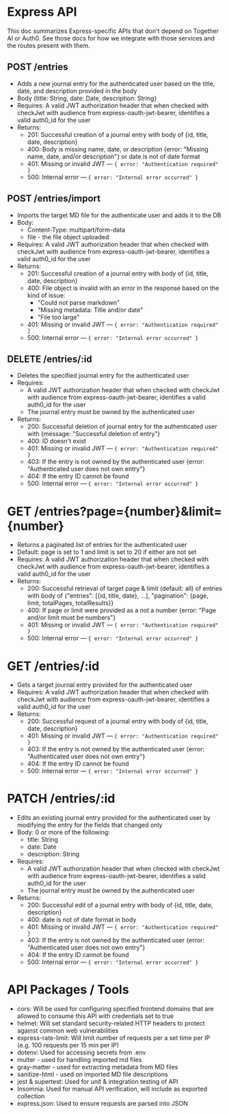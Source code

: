 # Express API

This doc summarizes Express-specific APIs that don't depend on Together AI or Auth0. See those docs for how we integrate with those services and the routes present with them.

## POST /entries
* Adds a new journal entry for the authenticated user based on the title, date, and description provided in the body
* Body {title: String, date: Date, description: String}
* Requires: A valid JWT authorization header that when checked with checkJwt with audience from express-oauth-jwt-bearer, identifies a valid auth0_id for the user
* Returns:
   * 201: Successful creation of a journal entry with body of {id, title, date, description}
   * 400: Body is missing name, date, or description {error: "Missing name, date, and/or description"} or date is not of date format
   * 401: Missing or invalid JWT — `{ error: "Authentication required" }`
   * 500: Internal error — `{ error: "Internal error occurred" }`

## POST /entries/import
* Imports the target MD file for the authenticate user and adds it to the DB
* Body:
   * Content-Type: multipart/form-data
   * file - the file object uploaded
* Requires: A valid JWT authorization header that when checked with checkJwt with audience from express-oauth-jwt-bearer, identifies a valid auth0_id for the user
* Returns:
   * 201: Successful creation of a journal entry with body of {id, title, date, description}
   * 400: File object is invalid with an error in the response based on the kind of issue:
      * "Could not parse markdown"
      * "Missing metadata: Title and/or date"
      * "File too large"
   * 401: Missing or invalid JWT — `{ error: "Authentication required" }`
   * 500: Internal error — `{ error: "Internal error occurred" }`

## DELETE /entries/:id
* Deletes the specified journal entry for the authenticated user
* Requires: 
   * A valid JWT authorization header that when checked with checkJwt with audience from express-oauth-jwt-bearer, identifies a valid auth0_id for the user
   * The journal entry must be owned by the authenticated user
* Returns:
   * 200: Successful deletion of journal entry for the authenticated user with {message: "Successful deletion of entry"}
   * 400: ID doesn't exist
   * 401: Missing or invalid JWT — `{ error: "Authentication required" }`
   * 403: If the entry is not owned by the authenticated user {error: "Authenticated user does not own entry"}
   * 404: If the entry ID cannot be found
   * 500: Internal error — `{ error: "Internal error occurred" }`

# GET /entries?page={number}&limit={number}
* Returns a paginated list of entries for the authenticated user
* Default: page is set to 1 and limit is set to 20 if either are not set
* Requires: A valid JWT authorization header that when checked with checkJwt with audience from express-oauth-jwt-bearer, identifies a valid auth0_id for the user
* Returns:
   * 200: Successful retrieval of target page & limit (default: all) of entries with body of {"entries": [{id, title, date}, ...], "pagination": {page, limit, totalPages, totalResults}}
   * 400: If page or limit were provided as a not a number {error: "Page and/or limit must be numbers"}
   * 401: Missing or invalid JWT — `{ error: "Authentication required" }`
   * 500: Internal error — `{ error: "Internal error occurred" }`

# GET /entries/:id
* Gets a target journal entry provided for the authenticated user
* Requires: A valid JWT authorization header that when checked with checkJwt with audience from express-oauth-jwt-bearer, identifies a valid auth0_id for the user
* Returns:
   * 200: Successful request of a journal entry with body of {id, title, date, description}
   * 401: Missing or invalid JWT — `{ error: "Authentication required" }`
   * 403: If the entry is not owned by the authenticated user {error: "Authenticated user does not own entry"}
   * 404: If the entry ID cannot be found
   * 500: Internal error — `{ error: "Internal error occurred" }`

# PATCH /entries/:id
* Edits an existing journal entry provided for the authenticated user by modifying the entry for the fields that changed only
* Body: 0 or more of the following:
   * title: String
   * date: Date
   * description: String
* Requires: 
   * A valid JWT authorization header that when checked with checkJwt with audience from express-oauth-jwt-bearer, identifies a valid auth0_id for the user
   * The journal entry must be owned by the authenticated user
* Returns:
   * 200: Successful edit of a journal entry with body of {id, title, date, description}
   * 400: date is not of date format in body
   * 401: Missing or invalid JWT — `{ error: "Authentication required" }`
   * 403: If the entry is not owned by the authenticated user {error: "Authenticated user does not own entry"}
   * 404: If the entry ID cannot be found
   * 500: Internal error — `{ error: "Internal error occurred" }`

# API Packages / Tools
* cors: Will be used for configuring specified frontend domains that are allowed to consume this API with credentials set to true
* helmet: Will set standard security-related HTTP headers to protect against common web vulnerabilities
* express-rate-limit: Will limit number of requests per a set time per IP (e.g. 100 requests per 15 min per IP)
* dotenv: Used for accessing secrets from .env
* multer - used for handling imported md files
* gray-matter - used for extracting metadata from MD files
* sanitize-html - used on imported MD file descriptions
* jest & supertest: Used for unit & integration testing of API
* Insomnia: Used for manual API verification, will include as exported collection
* express.json: Used to ensure requests are parsed into JSON
